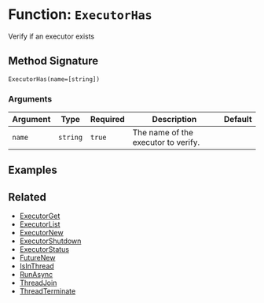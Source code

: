 [comment]: # (Note: This documentation is generated dynamically in the build process.  To modify the contents, change the javadoc on the _invoke method of the BIF class)

# Function: `ExecutorHas`

Verify if an executor exists

## Method Signature

```
ExecutorHas(name=[string])
```

### Arguments


| Argument | Type | Required | Description | Default |
|----------|------|----------|-------------|---------|
| `name` | `string` | `true` | The name of the executor to verify. |  |

## Examples



## Related

  * [ExecutorGet](./ExecutorGet.md)
  * [ExecutorList](./ExecutorList.md)
  * [ExecutorNew](./ExecutorNew.md)
  * [ExecutorShutdown](./ExecutorShutdown.md)
  * [ExecutorStatus](./ExecutorStatus.md)
  * [FutureNew](./FutureNew.md)
  * [IsInThread](./IsInThread.md)
  * [RunAsync](./RunAsync.md)
  * [ThreadJoin](./ThreadJoin.md)
  * [ThreadTerminate](./ThreadTerminate.md)
